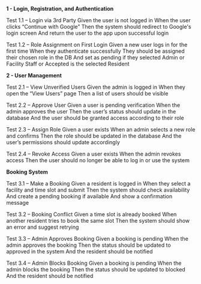 **1 - Login, Registration, and Authentication**

Test 1.1 – Login via 3rd Party
Given the user is not logged in
When the user clicks “Continue with Google”
Then the system should redirect to Google's login screen
And return the user to the app upon successful login

Test 1.2 – Role Assignment on First Login
Given a new user logs in for the first time
When they authenticate successfully
They should be assigned their chosen role in the DB
And set as pending if they selected Admin or Facility Staff or Accepted is the selected Resident


**2 - User Management**

Test 2.1 – View Unverified Users
Given the admin is logged in
When they open the “View Users” page
Then a list of users should be visible

Test 2.2 – Approve User
Given a user is pending verification
When the admin approves the user
Then the user’s status should update in the database
And the user should be granted access according to their role

Test 2.3 – Assign Role
Given a user exists
When an admin selects a new role and confirms
Then the role should be updated in the database
And the user’s permissions should update accordingly

Test 2.4 – Revoke Access
Given a user exists
When the admin revokes access
Then the user should no longer be able to log in or use the system

**Booking System**

Test 3.1 – Make a Booking
Given a resident is logged in
When they select a facility and time slot and submit
Then the system should check availability
And create a pending booking if available
And show a confirmation message

Test 3.2 – Booking Conflict
Given a time slot is already booked
When another resident tries to book the same slot
Then the system should show an error and suggest retrying

Test 3.3 – Admin Approves Booking
Given a booking is pending
When the admin approves the booking
Then the status should be updated to approved in the system
And the resident should be notified

Test 3.4 – Admin Blocks Booking
Given a booking is pending
When the admin blocks the booking
Then the status should be updated to blocked
And the resident should be notified







